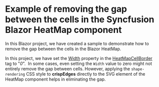 # Example of removing the gap between the cells in the Syncfusion Blazor HeatMap component
In this Blazor project, we have created a sample to demonstrate how to remove the gap between the cells in the Blazor HeatMap.

In this project, we have set the [Width](https://help.syncfusion.com/cr/blazor/Syncfusion.Blazor.HeatMap.HeatMapCellBorder.html#Syncfusion_Blazor_HeatMap_HeatMapCellBorder_Width) property in the [HeatMapCellBorder](https://help.syncfusion.com/cr/blazor/Syncfusion.Blazor.HeatMap.HeatMapCellBorder.html) tag to "_0_".  In some cases, even setting the `Width` value to zero might not entirely remove the gap between cells. However, applying the `shape-rendering` CSS style to **crispEdges** directly to the SVG element of the HeatMap component helps in eliminating the gap.
